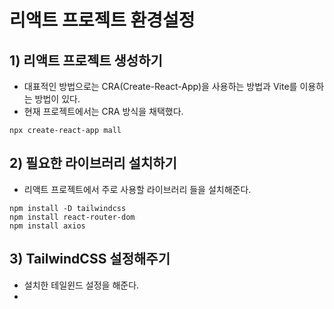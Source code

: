 # 리액트 프로젝트 환경설정
## 1) 리액트 프로젝트 생성하기
- 대표적인 방법으로는 CRA(Create-React-App)을 사용하는 방법과 Vite를 이용하는 방법이 있다.
- 현재 프로젝트에서는 CRA 방식을 채택했다.
```
npx create-react-app mall
```

## 2) 필요한 라이브러리 설치하기
- 리액트 프로젝트에서 주로 사용할 라이브러리 들을 설치해준다.
```shell
npm install -D tailwindcss
npm install react-router-dom
npm install axios
```

## 3) TailwindCSS 설정해주기
- 설치한 테일윈드 설정을 해준다.
- 
